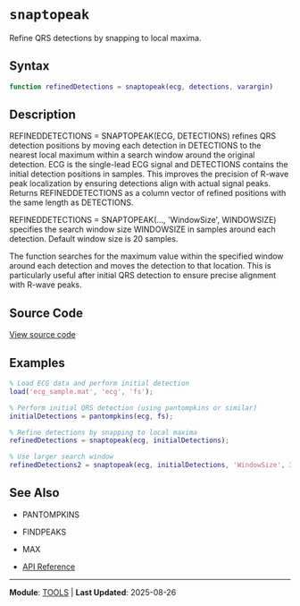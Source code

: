 # `snaptopeak`

Refine QRS detections by snapping to local maxima.

## Syntax

```matlab
function refinedDetections = snaptopeak(ecg, detections, varargin)
```

## Description

REFINEDDETECTIONS = SNAPTOPEAK(ECG, DETECTIONS) refines QRS detection positions by moving each detection in DETECTIONS to the nearest local maximum within a search window around the original detection. ECG is the single-lead ECG signal and DETECTIONS contains the initial detection positions in samples. This improves the precision of R-wave peak localization by ensuring detections align with actual signal peaks. Returns REFINEDDETECTIONS as a column vector of refined positions with the same length as DETECTIONS.

REFINEDDETECTIONS = SNAPTOPEAK(..., 'WindowSize', WINDOWSIZE) specifies the search window size WINDOWSIZE in samples around each detection. Default window size is 20 samples.

The function searches for the maximum value within the specified window around each detection and moves the detection to that location. This is particularly useful after initial QRS detection to ensure precise alignment with R-wave peaks.

## Source Code

[View source code](https://github.com/BSICoS/biosigmat/tree/main/src/tools/snaptopeak.m)

## Examples

```matlab
% Load ECG data and perform initial detection
load('ecg_sample.mat', 'ecg', 'fs');

% Perform initial QRS detection (using pantompkins or similar)
initialDetections = pantompkins(ecg, fs);

% Refine detections by snapping to local maxima
refinedDetections = snaptopeak(ecg, initialDetections);

% Use larger search window
refinedDetections2 = snaptopeak(ecg, initialDetections, 'WindowSize', 30);
```

## See Also

- PANTOMPKINS
- FINDPEAKS
- MAX

- [API Reference](../index.md)

---

**Module**: [TOOLS](index.md) | **Last Updated**: 2025-08-26

